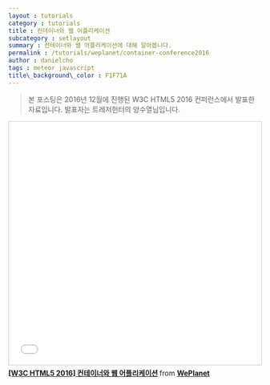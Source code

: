 ```yaml
---
layout : tutorials
category : tutorials
title : 컨테이너와 웹 어플리케이션
subcategory : setlayout
summary : 컨테이너와 웹 어플리케이션에 대해 알아봅니다.
permalink : /tutorials/weplanet/container-conference2016
author : danielcho
tags : meteor javascript
title\_background\_color : F1F71A
---
```




> 본 포스팅은 2016년 12월에 진행된 W3C HTML5 2016 컨퍼런스에서 발표한 자료입니다. 발표자는 트레저헌터의 양수열님입니다.



<iframe src="//www.slideshare.net/slideshow/embed_code/key/iKuRvzapqYtlSz" width="595" height="485" frameborder="0" marginwidth="0" marginheight="0" scrolling="no" style="border:1px solid #CCC; border-width:1px; margin-bottom:5px; max-width: 100%;" allowfullscreen> </iframe> <div style="margin-bottom:5px"> <strong> <a href="//www.slideshare.net/dukkee/w3c-html5-2016-84040484" title="[W3C HTML5 2016] 컨테이너와 웹 어플리케이션" target="_blank">[W3C HTML5 2016] 컨테이너와 웹 어플리케이션</a> </strong> from <strong><a href="https://www.slideshare.net/dukkee" target="_blank">WePlanet</a></strong> </div>